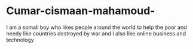 # Cumar-cismaan-mahamoud-
I am a somali boy who likes people around the world to help the poor and needy like countries destroyed by war and I also like online business and technology
